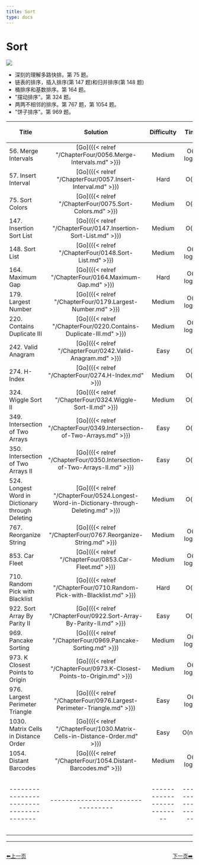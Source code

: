 ```yaml
---
title: Sort
type: docs
---
```


# Sort

![](https://img.halfrost.com/Leetcode/Sort.png)

- 深刻的理解多路快排。第 75 题。
- 链表的排序，插入排序(第 147 题)和归并排序(第 148 题)
- 桶排序和基数排序。第 164 题。
- "摆动排序"。第 324 题。
- 两两不相邻的排序。第 767 题，第 1054 题。
- "饼子排序"。第 969 题。

| Title | Solution | Difficulty | Time | Space | 收藏 |
| ----- | :--------: | :----------: | :----: | :-----: |:-----: |
|56. Merge Intervals | [Go]({{< relref "/ChapterFour/0056.Merge-Intervals.md" >}})| Medium | O(n log n)| O(log n)||
|57. Insert Interval  | [Go]({{< relref "/ChapterFour/0057.Insert-Interval.md" >}})| Hard | O(n)| O(1)||
|75. Sort Colors  | [Go]({{< relref "/ChapterFour/0075.Sort-Colors.md" >}})| Medium| O(n)| O(1)|❤️|
|147. Insertion Sort List | [Go]({{< relref "/ChapterFour/0147.Insertion-Sort-List.md" >}})| Medium | O(n)| O(1) |❤️|
|148. Sort List  | [Go]({{< relref "/ChapterFour/0148.Sort-List.md" >}})| Medium |O(n log n)| O(log n)|❤️|
|164. Maximum Gap  | [Go]({{< relref "/ChapterFour/0164.Maximum-Gap.md" >}})| Hard | O(n log n)| O(log n) |❤️|
|179. Largest Number  | [Go]({{< relref "/ChapterFour/0179.Largest-Number.md" >}})| Medium | O(n log n)| O(log n) |❤️|
|220. Contains Duplicate III  | [Go]({{< relref "/ChapterFour/0220.Contains-Duplicate-III.md" >}})| Medium | O(n log n)| O(1) |❤️|
|242. Valid Anagram   | [Go]({{< relref "/ChapterFour/0242.Valid-Anagram.md" >}})| Easy | O(n)| O(n) ||
|274. H-Index  | [Go]({{< relref "/ChapterFour/0274.H-Index.md" >}})| Medium |  O(n)| O(n) ||
|324. Wiggle Sort II  | [Go]({{< relref "/ChapterFour/0324.Wiggle-Sort-II.md" >}})| Medium| O(n)| O(n)|❤️|
|349. Intersection of Two Arrays | [Go]({{< relref "/ChapterFour/0349.Intersection-of-Two-Arrays.md" >}})| Easy | O(n)| O(n) ||
|350. Intersection of Two Arrays II  | [Go]({{< relref "/ChapterFour/0350.Intersection-of-Two-Arrays-II.md" >}})| Easy | O(n)| O(n) ||
|524. Longest Word in Dictionary through Deleting  | [Go]({{< relref "/ChapterFour/0524.Longest-Word-in-Dictionary-through-Deleting.md" >}})| Medium | O(n)| O(1) ||
|767. Reorganize String | [Go]({{< relref "/ChapterFour/0767.Reorganize-String.md" >}})| Medium | O(n log n)| O(log n)  |❤️|
|853. Car Fleet | [Go]({{< relref "/ChapterFour/0853.Car-Fleet.md" >}})| Medium | O(n log n)| O(log n)  ||
|710. Random Pick with Blacklist | [Go]({{< relref "/ChapterFour/0710.Random-Pick-with-Blacklist.md" >}})| Hard | O(n)| O(n)  ||
|922. Sort Array By Parity II | [Go]({{< relref "/ChapterFour/0922.Sort-Array-By-Parity-II.md" >}})| Easy | O(n)| O(1) ||
|969. Pancake Sorting | [Go]({{< relref "/ChapterFour/0969.Pancake-Sorting.md" >}})| Medium | O(n log n)| O(log n) |❤️|
|973. K Closest Points to Origin | [Go]({{< relref "/ChapterFour/0973.K-Closest-Points-to-Origin.md" >}})| Medium | O(n log n)| O(log n) ||
|976. Largest Perimeter Triangle  | [Go]({{< relref "/ChapterFour/0976.Largest-Perimeter-Triangle.md" >}})| Easy | O(n log n)| O(log n) ||
|1030. Matrix Cells in Distance Order  | [Go]({{< relref "/ChapterFour/1030.Matrix-Cells-in-Distance-Order.md" >}})| Easy | O(n^2)| O(1) ||
|1054. Distant Barcodes | [Go]({{< relref "/ChapterFour/1054.Distant-Barcodes.md" >}})| Medium | O(n log n)| O(log n) |❤️|
|---------------------------------------|---------------------------------|--------------------------|-----------------------|-----------|--------|


----------------------------------------------
<div style="display: flex;justify-content: space-between;align-items: center;">
<p><a href="https://books.halfrost.com/leetcode/ChapterTwo/Hash_Table/">⬅️上一页</a></p>
<p><a href="https://books.halfrost.com/leetcode/ChapterTwo/Bit_Manipulation/">下一页➡️</a></p>
</div>